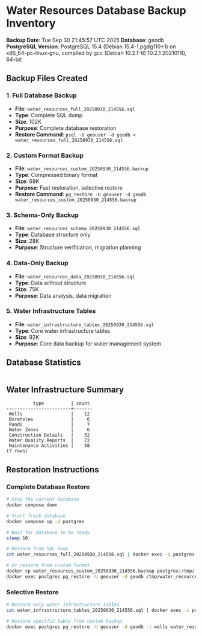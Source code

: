 # Water Resources Database Backup Inventory
**Backup Date**: Tue Sep 30 21:45:57 UTC 2025
**Database**: geodb
**PostgreSQL Version**: PostgreSQL 15.4 (Debian 15.4-1.pgdg110+1) on x86_64-pc-linux-gnu, compiled by gcc (Debian 10.2.1-6) 10.2.1 20210110, 64-bit

## Backup Files Created

### 1. Full Database Backup
- **File**: `water_resources_full_20250930_214556.sql`
- **Type**: Complete SQL dump
- **Size**: 102K
- **Purpose**: Complete database restoration
- **Restore Command**: `psql -U geouser -d geodb < water_resources_full_20250930_214556.sql`

### 2. Custom Format Backup  
- **File**: `water_resources_custom_20250930_214556.backup`
- **Type**: Compressed binary format
- **Size**: 69K
- **Purpose**: Fast restoration, selective restore
- **Restore Command**: `pg_restore -U geouser -d geodb water_resources_custom_20250930_214556.backup`

### 3. Schema-Only Backup
- **File**: `water_resources_schema_20250930_214556.sql`
- **Type**: Database structure only
- **Size**: 28K
- **Purpose**: Structure verification, migration planning

### 4. Data-Only Backup
- **File**: `water_resources_data_20250930_214556.sql`
- **Type**: Data without structure
- **Size**: 75K
- **Purpose**: Data analysis, data migration

### 5. Water Infrastructure Tables
- **File**: `water_infrastructure_tables_20250930_214556.sql`
- **Type**: Core water infrastructure tables
- **Size**: 92K
- **Purpose**: Core data backup for water management system

## Database Statistics
```

```

## Water Infrastructure Summary
```
          type          | count 
------------------------+-------
 Wells                  |    12
 Boreholes              |     6
 Ponds                  |     7
 Water Zones            |     6
 Construction Details   |    52
 Water Quality Reports  |    72
 Maintenance Activities |    58
(7 rows)
```

## Restoration Instructions

### Complete Database Restore
```bash
# Stop the current database
docker compose down

# Start fresh database
docker compose up -d postgres

# Wait for database to be ready
sleep 10

# Restore from SQL dump
cat water_resources_full_20250930_214556.sql | docker exec -i postgres psql -U geouser -d geodb

# Or restore from custom format
docker cp water_resources_custom_20250930_214556.backup postgres:/tmp/
docker exec postgres pg_restore -U geouser -d geodb /tmp/water_resources_custom_20250930_214556.backup
```

### Selective Restore
```bash
# Restore only water infrastructure tables
cat water_infrastructure_tables_20250930_214556.sql | docker exec -i postgres psql -U geouser -d geodb

# Restore specific table from custom backup
docker exec postgres pg_restore -U geouser -d geodb -t wells water_resources_custom_20250930_214556.backup
```
